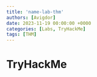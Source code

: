 ```yaml
---
title: 'name-lab-thm'
authors: [Avigdor]
date: 2023-11-19 00:00:00 +0000
categories: [Labs, TryHackMe]
tags: [THM]
---
```




# TryHackMe
